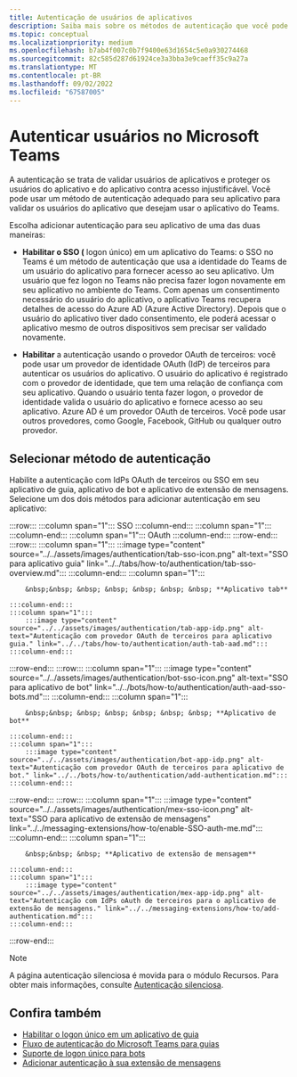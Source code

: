 ```yaml
---
title: Autenticação de usuários de aplicativos
description: Saiba mais sobre os métodos de autenticação que você pode habilitar no aplicativo Teams, como SSO (logon único) e usando provedores OAuth de terceiros.
ms.topic: conceptual
ms.localizationpriority: medium
ms.openlocfilehash: b7ab4f007c0b7f9400e63d1654c5e0a930274468
ms.sourcegitcommit: 82c585d287d61924ce3a3bba3e9caeff35c9a27a
ms.translationtype: MT
ms.contentlocale: pt-BR
ms.lasthandoff: 09/02/2022
ms.locfileid: "67587005"
---
```

# <a name="authenticate-users-in-microsoft-teams"></a>Autenticar usuários no Microsoft Teams

A autenticação se trata de validar usuários de aplicativos e proteger os usuários do aplicativo e do aplicativo contra acesso injustificável. Você pode usar um método de autenticação adequado para seu aplicativo para validar os usuários do aplicativo que desejam usar o aplicativo do Teams.

Escolha adicionar autenticação para seu aplicativo de uma das duas maneiras:

- **Habilitar o SSO (** logon único) em um aplicativo do Teams: o SSO no Teams é um método de autenticação que usa a identidade do Teams de um usuário do aplicativo para fornecer acesso ao seu aplicativo. Um usuário que fez logon no Teams não precisa fazer logon novamente em seu aplicativo no ambiente do Teams. Com apenas um consentimento necessário do usuário do aplicativo, o aplicativo Teams recupera detalhes de acesso do Azure AD (Azure Active Directory). Depois que o usuário do aplicativo tiver dado consentimento, ele poderá acessar o aplicativo mesmo de outros dispositivos sem precisar ser validado novamente.

- **Habilitar** a autenticação usando o provedor OAuth de terceiros: você pode usar um provedor de identidade OAuth (IdP) de terceiros para autenticar os usuários do aplicativo. O usuário do aplicativo é registrado com o provedor de identidade, que tem uma relação de confiança com seu aplicativo. Quando o usuário tenta fazer logon, o provedor de identidade valida o usuário do aplicativo e fornece acesso ao seu aplicativo. Azure AD é um provedor OAuth de terceiros. Você pode usar outros provedores, como Google, Facebook, GitHub ou qualquer outro provedor.

## <a name="select-authentication-method"></a>Selecionar método de autenticação

Habilite a autenticação com IdPs OAuth de terceiros ou SSO em seu aplicativo de guia, aplicativo de bot e aplicativo de extensão de mensagens. Selecione um dos dois métodos para adicionar autenticação em seu aplicativo:

:::row:::
    :::column span="1":::
        SSO
    :::column-end:::
    :::column span="1":::
        &nbsp;
    :::column-end:::
    :::column span="1":::
        OAuth
    :::column-end:::
:::row-end:::
:::row:::
    :::column span="1":::
        :::image type="content" source="../../assets/images/authentication/tab-sso-icon.png" alt-text="SSO para aplicativo guia" link="../../tabs/how-to/authentication/tab-sso-overview.md":::
    :::column-end:::
    :::column span="1":::
        <br>

        &nbsp;&nbsp; &nbsp; &nbsp; &nbsp; &nbsp; &nbsp; **Aplicativo tab**  
        
    :::column-end:::
    :::column span="1":::
        :::image type="content" source="../../assets/images/authentication/tab-app-idp.png" alt-text="Autenticação com provedor OAuth de terceiros para aplicativo guia." link="../../tabs/how-to/authentication/auth-tab-aad.md":::
    :::column-end:::
:::row-end:::
:::row:::
    :::column span="1":::
        :::image type="content" source="../../assets/images/authentication/bot-sso-icon.png" alt-text="SSO para aplicativo de bot" link="../../bots/how-to/authentication/auth-aad-sso-bots.md":::
    :::column-end:::
    :::column span="1":::
        <br>

        &nbsp;&nbsp; &nbsp; &nbsp; &nbsp; &nbsp; &nbsp; **Aplicativo de bot**
        
    :::column-end:::
    :::column span="1":::
        :::image type="content" source="../../assets/images/authentication/bot-app-idp.png" alt-text="Autenticação com provedor OAuth de terceiros para aplicativo de bot." link="../../bots/how-to/authentication/add-authentication.md":::
    :::column-end:::
:::row-end:::
:::row:::
    :::column span="1":::
        :::image type="content" source="../../assets/images/authentication/mex-sso-icon.png" alt-text="SSO para aplicativo de extensão de mensagens" link="../../messaging-extensions/how-to/enable-SSO-auth-me.md":::
    :::column-end:::
    :::column span="1":::
        <br>

        &nbsp;&nbsp; &nbsp; **Aplicativo de extensão de mensagem**
        
    :::column-end:::
    :::column span="1":::
        :::image type="content" source="../../assets/images/authentication/mex-app-idp.png" alt-text="Autenticação com IdPs oAuth de terceiros para o aplicativo de extensão de mensagens." link="../../messaging-extensions/how-to/add-authentication.md":::
    :::column-end:::
:::row-end:::

> [!NOTE]
> A página autenticação silenciosa é movida para o módulo Recursos. Para obter mais informações, consulte [Autenticação silenciosa](../../tabs/how-to/authentication/auth-silent-aad.md).

## <a name="see-also"></a>Confira também

- [Habilitar o logon único em um aplicativo de guia](../../tabs/how-to/authentication/tab-sso-overview.md)
- [Fluxo de autenticação do Microsoft Teams para guias](~/tabs/how-to/authentication/auth-flow-tab.md)
- [Suporte de logon único para bots](~/bots/how-to/authentication/auth-aad-sso-bots.md)
- [Adicionar autenticação à sua extensão de mensagens](~/messaging-extensions/how-to/add-authentication.md)
